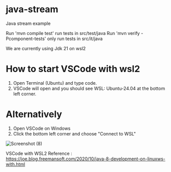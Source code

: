# java-stream
Java stream example

Run 'mvn compile test' run tests in src/test/java 
Run 'mvn verify -Pcomponent-tests' only run tests in src/it/java

We are currently using Jdk 21 on wsl2



# How to start VSCode with wsl2

1. Open Terminal (Ubuntu) and type code.
2. VSCode will open and you should see WSL: Ubuntu-24.04 at the bottom left corner.

# Alternatively

1. Open VSCode on Windows
2. Click the bottom left corner and choose "Connect to WSL"

![Screenshot (8)](https://github.com/sunnyau/java-stream/assets/37674904/8c5cf79f-4a9c-4f40-8970-e4f851e91a9b)

VSCode with WSL2 Reference : https://joe.blog.freemansoft.com/2020/10/java-8-development-on-linuxws-with.html
